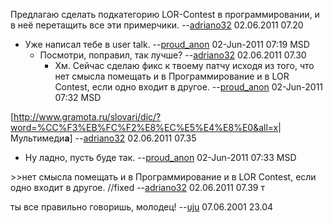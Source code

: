 Предлагаю сделать подкатегорию LOR-Contest в программировании, и в неё
перетащить все эти примерчики.
--[adriano32](User:adriano32 "wikilink") 02.06.2011 07.20

  - Уже написал тебе в user talk.
    --[proud\_anon](User:proud_anon "wikilink") 02-Jun-2011 07:19 MSD
      - Посмотри, поправил, так лучше?
        --[adriano32](User:adriano32 "wikilink") 02.06.2011 07.30
          - Хм. Сейчас сделаю фикс к твоему патчу исходя из того, что
            нет смысла помещать и в Программирование и в LOR Contest,
            если одно входит в другое.
            --[proud\_anon](User:proud_anon "wikilink") 02-Jun-2011
            07:32 MSD

\[<http://www.gramota.ru/slovari/dic/?word=%CC%F3%EB%FC%F2%E8%EC%E5%E4%E8%E0&all=x>|
Мультимеди**а**\] --[adriano32](User:adriano32 "wikilink") 02.06.2011
07.35

  - Ну ладно, пусть буде так.
    --[proud\_anon](User:proud_anon "wikilink") 02-Jun-2011 07:33 MSD

\>\>нет смысла помещать и в Программирование и в LOR Contest, если одно
входит в другое. //fixed --[adriano32](User:adriano32 "wikilink")
02.06.2011 07.39 т

ты все правильно говоришь, молодец\! --[uju](User:uju "wikilink")
07.06.2001 23.04
